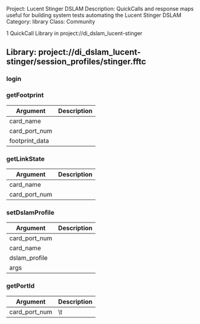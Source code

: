 Project: Lucent Stinger DSLAM
Description: QuickCalls and response maps useful for building system tests automating the Lucent Stinger DSLAM
Category: library
Class: Community

1 QuickCall Library in project://di_dslam_lucent-stinger
## Library: project://di_dslam_lucent-stinger/session_profiles/stinger.fftc
### login
### getFootprint

Argument | Description
------------ | -------------
card_name | 
card_port_num | 
footprint_data | 
### getLinkState

Argument | Description
------------ | -------------
card_name | 
card_port_num | 
### setDslamProfile

Argument | Description
------------ | -------------
card_port_num | 
card_name | 
dslam_profile | 
args | 
### getPortId

Argument | Description
------------ | -------------
card_port_num | \t
